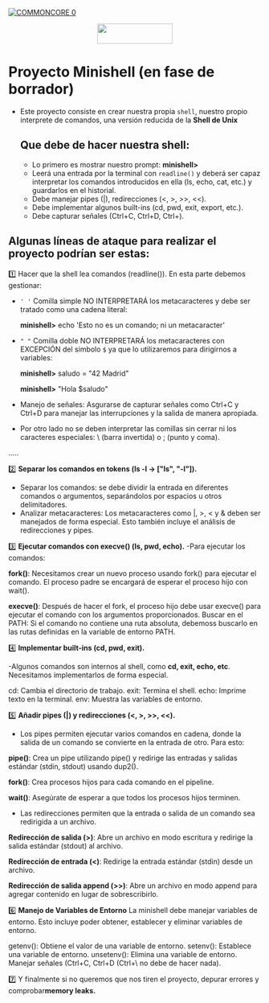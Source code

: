  [![COMMONCORE 0](https://img.shields.io/badge/%20<<%20C%20o%20m%20m%20o%20n%20C%20o%20r%20e%20-c988f9)](https://github.com/fran-byte/Cursus-42-Madrid)

<div align="center">

<a href="#"><img src="https://img.shields.io/badge/%20%20minishell%20%20-00008b" style="width:150px;height:40px;"></a>

</div>


# Proyecto Minishell (en fase de borrador)

- Este proyecto consiste en crear nuestra propia `shell`, nuestro propio interprete de comandos,
  una versión reducida de la **Shell de Unix**

  ## Que debe de hacer nuestra shell:
  - Lo primero es mostrar nuestro prompt: **minishell>**
  - Leerá una entrada por la terminal con `readline()` y deberá ser capaz interpretar los comandos
    introducidos en ella (ls, echo, cat, etc.) y guardarlos en el historial.
  - Debe manejar pipes (|), redirecciones (<, >, >>, <<).
  - Debe implementar algunos built-ins (cd, pwd, exit, export, etc.).
  - Debe capturar señales (Ctrl+C, Ctrl+D, Ctrl+\).
 
 ## Algunas líneas de ataque para realizar el proyecto podrían ser estas:

1️⃣ Hacer que la shell lea comandos (readline()).
   En esta parte debemos gestionar:
  
- `' '` Comilla simple NO INTERPRETARÁ los metacaracteres y debe ser tratado como una cadena literal:

  **minishell>** echo 'Esto no es un comando; ni un metacaracter'
 
- `" "` Comilla doble NO INTERPRETARÁ los metacaracteres con EXCEPCIÓN del simbolo `$` ya que lo utilizaremos para dirigirnos a variables:

  **minishell>** saludo = "42 Madrid"

  **minishell>** "Hola $saludo"

 - Manejo de señales: Asgurarse de capturar señales como Ctrl+C y Ctrl+D para manejar las interrupciones y la salida de manera apropiada.
  
- Por otro lado no se deben interpretar las comillas sin cerrar ni los caracteres especiales: \ (barra invertida) o ; (punto y coma).


.....

2️⃣ **Separar los comandos en tokens (ls -l → ["ls", "-l"]).**
- Separar los comandos: se debe dividir la entrada en diferentes comandos o argumentos, separándolos por espacios u otros delimitadores.
- Analizar metacaracteres: Los metacaracteres como |, >, < y & deben ser manejados de forma especial. Esto también incluye el análisis de redirecciones y pipes.

3️⃣ **Ejecutar comandos con execve() (ls, pwd, echo).**
-Para ejecutar los comandos:

**fork()**: Necesitamos crear un nuevo proceso usando fork() para ejecutar el comando. El proceso padre se encargará de esperar el proceso hijo con wait().

**execve()**: Después de hacer el fork, el proceso hijo debe usar execve() para ejecutar el comando con los argumentos proporcionados.
Buscar en el PATH: Si el comando no contiene una ruta absoluta, debemoss buscarlo en las rutas definidas en la variable de entorno PATH.

4️⃣ **Implementar built-ins (cd, pwd, exit).**

-Algunos comandos son internos al shell, como **cd, exit, echo, etc**. Necesitamos implementarlos de forma especial.

cd: Cambia el directorio de trabajo.
exit: Termina el shell.
echo: Imprime texto en la terminal.
env: Muestra las variables de entorno.

5️⃣ **Añadir pipes (|) y redirecciones (<, >, >>, <<).**
- Los pipes permiten ejecutar varios comandos en cadena, donde la salida de un comando se convierte en la entrada de otro. Para esto:

**pipe()**: Crea un pipe utilizando pipe() y redirige las entradas y salidas estándar (stdin, stdout) usando dup2().

**fork()**: Crea procesos hijos para cada comando en el pipeline.

**wait()**: Asegúrate de esperar a que todos los procesos hijos terminen.

- Las redirecciones permiten que la entrada o salida de un comando sea redirigida a un archivo.

**Redirección de salida (>)**: Abre un archivo en modo escritura y redirige la salida estándar (stdout) al archivo.

**Redirección de entrada (<)**: Redirige la entrada estándar (stdin) desde un archivo.

**Redirección de salida append (>>)**: Abre un archivo en modo append para agregar contenido en lugar de sobrescribirlo.

6️⃣ **Manejo de Variables de Entorno**
La minishell debe manejar variables de entorno. Esto incluye poder obtener, establecer y eliminar variables de entorno.

getenv(): Obtiene el valor de una variable de entorno.
setenv(): Establece una variable de entorno.
unsetenv(): Elimina una variable de entorno.
Manejar señales (Ctrl+C, Ctrl+D (Ctrl+\ no debe de hacer nada).

7️⃣ Y finalmente si no queremos que nos tiren el proyecto, depurar errores y comprobar**memory leaks.**
